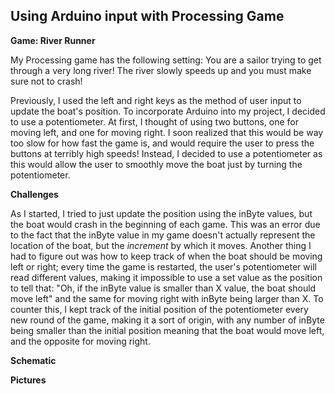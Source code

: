 ## Using Arduino input with Processing Game

**Game: River Runner**

My Processing game has the following setting: You are a sailor trying to get through a very long river! The river slowly speeds up and you must make sure not to crash!

Previously, I used the left and right keys as the method of user input to update the boat's position. To incorporate Arduino into my project, I decided to use a potentiometer. At first, I thought of using two buttons, one for moving left, and one for moving right. I soon realized that this would be way too slow for how fast the game is, and would require the user to press the buttons at terribly high speeds! Instead, I decided to use a potentiometer as this would allow the user to smoothly move the boat just by turning the potentiometer. 

**Challenges**

As I started, I tried to just update the position using the inByte values, but the boat would crash in the beginning of each game. This was an error due to the fact that the inByte value in my game doesn't actually represent the location of the boat, but the *increment* by which it moves. Another thing I had to figure out was how to keep track of when the boat should be moving left or right; every time the game is restarted, the user's potentiometer will read different values, making it impossible to use a set value as the position to tell that: "Oh, if the inByte value is smaller than X value, the boat should move left" and the same for moving right with inByte being larger than X. To counter this, I kept track of the initial position of the potentiometer every new round of the game, making it a sort of origin, with any number of inByte being smaller than the initial position meaning that the boat would move left, and the opposite for moving right. 

**Schematic**

**Pictures**

